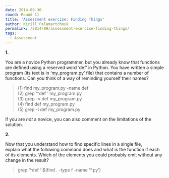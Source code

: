 ```yaml
---
date: 2014-09-30
round: Round 11
title: 'Assessment exercise: Finding Things'
author: Kirill Palamartchouk
permalink: /2014/09/assessment-exercise-finding-things/
tags:
  - Assessment
---
```

**1.**

You are a novice Python programmer, but you already know that functions are defined using a reserved word &#8216;def&#8217; in Python. You have written a simple program (its text is in &#8216;my_program.py&#8217; file) that contains a number of functions. Can you think of a way of reminding yourself their names?

> (1) find my_program.py -name def  
> (2) grep &#8216;^def &#8216; my_program.py  
> (3) grep -v def my_program.py  
> (4) find def my_program.py  
> (5) grep -i def my_program.py

If you are *not* a novice, you can also comment on the limitations of the solution.

**2.**

Now that you understand how to find specific lines in a single file, explain what the following command does and what is the function if each of its elements. Which of the elements you could probably omit without any change in the result?

> grep &#8216;^def &#8216; $(find . -type f -name &#8216;*.py&#8217;)
